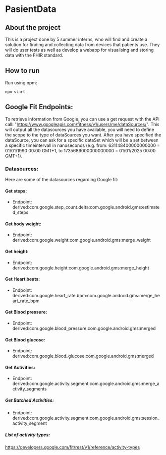 # PasientData

## About the project
This is a project done by 5 summer interns, who will find and create a solution for finding and collecting data from devices that patients use. They will do user tests as well as develop a webapp for visualising and storing data with the FHIR standard. 

## How to run
Run using npm: 

```
npm start
```

## Google Fit Endpoints:
To retrieve information from Google, you can use a get request with the API call: "https://www.googleapis.com/fitness/v1/users/me/dataSources/". This will output all the datasources you have available, you will need to define the scope to the type of dataSources you want. After you have specified the dataSource, you can ask for a specific dataSet which will be a set between a specific timeintervall in nanoseconds (e.g. from: 631148400000000000 = 01/01/1990 00:00 GMT+1, to 1735686000000000000 = 01/01/2025 00:00 GMT+1).

### Datasources:
Here are some of the datasources regarding Google fit:

#### Get steps:
- Endpoint: derived:com.google.step_count.delta:com.google.android.gms:estimated_steps

#### Get body weight:
- Endpoint: derived:com.google.weight:com.google.android.gms:merge_weight

#### Get height:
- Endpoint: derived:com.google.height:com.google.android.gms:merge_height

#### Get Heart beats:
- Endpoint: derived:com.google.heart_rate.bpm:com.google.android.gms:merge_heart_rate_bpm

#### Get Blood pressure:
- Endpoint: derived:com.google.blood_pressure:com.google.android.gms:merged

#### Get Blood glucose:
- Endpoint: derived:com.google.blood_glucose:com.google.android.gms:merged

#### Get Activities:
- Endpoint: derived:com.google.activity.segment:com.google.android.gms:merge_activity_segments

##### Get Batched Activities:
- Endpoint: derived:com.google.activity.segment:com.google.android.gms:session_activity_segment

##### List of activity types:
https://developers.google.com/fit/rest/v1/reference/activity-types